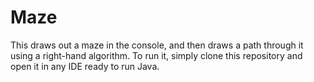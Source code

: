 # Maze
This draws out a maze in the console, and then draws a path through it using a right-hand algorithm.
To run it, simply clone this repository and open it in any IDE ready to run Java.
